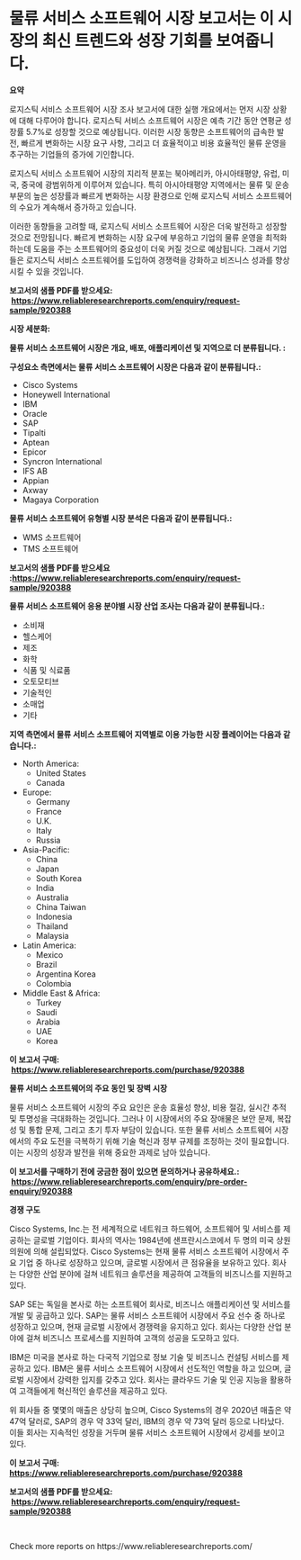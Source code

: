 <p><h1>물류 서비스 소프트웨어 시장 보고서는 이 시장의 최신 트렌드와 성장 기회를 보여줍니다.</h1></p><p><strong>요약</strong></p>
<p><p>로지스틱 서비스 소프트웨어 시장 조사 보고서에 대한 실행 개요에서는 먼저 시장 상황에 대해 다루어야 합니다. 로지스틱 서비스 소프트웨어 시장은 예측 기간 동안 연평균 성장률 5.7%로 성장할 것으로 예상됩니다. 이러한 시장 동향은 소프트웨어의 급속한 발전, 빠르게 변화하는 시장 요구 사항, 그리고 더 효율적이고 비용 효율적인 물류 운영을 추구하는 기업들의 증가에 기인합니다.</p><p>로지스틱 서비스 소프트웨어 시장의 지리적 분포는 북아메리카, 아시아태평양, 유럽, 미국, 중국에 광범위하게 이루어져 있습니다. 특히 아시아태평양 지역에서는 물류 및 운송 부문의 높은 성장률과 빠르게 변화하는 시장 환경으로 인해 로지스틱 서비스 소프트웨어의 수요가 계속해서 증가하고 있습니다.</p><p>이러한 동향들을 고려할 때, 로지스틱 서비스 소프트웨어 시장은 더욱 발전하고 성장할 것으로 전망됩니다. 빠르게 변화하는 시장 요구에 부응하고 기업의 물류 운영을 최적화하는데 도움을 주는 소프트웨어의 중요성이 더욱 커질 것으로 예상됩니다. 그래서 기업들은 로지스틱 서비스 소프트웨어를 도입하여 경쟁력을 강화하고 비즈니스 성과를 향상시킬 수 있을 것입니다.</p></p>
<p><strong>보고서의 샘플 PDF를 받으세요: &nbsp;<a href="https://www.reliableresearchreports.com/enquiry/request-sample/920388">https://www.reliableresearchreports.com/enquiry/request-sample/920388</a></strong></p>
<p><strong>시장 세분화:</strong></p>
<p><strong> 물류 서비스 소프트웨어 시장은 개요, 배포, 애플리케이션 및 지역으로 더 분류됩니다. :</strong></p>
<p><strong>구성요소 측면에서는 물류 서비스 소프트웨어 시장은 다음과 같이 분류됩니다.:</strong></p>
<p><ul><li>Cisco Systems</li><li>Honeywell International</li><li>IBM</li><li>Oracle</li><li>SAP</li><li>Tipalti</li><li>Aptean</li><li>Epicor</li><li>Syncron International</li><li>IFS AB</li><li>Appian</li><li>Axway</li><li>Magaya Corporation</li></ul></p>
<p><strong> 물류 서비스 소프트웨어 유형별 시장 분석은 다음과 같이 분류됩니다.:</strong></p>
<p><ul><li>WMS 소프트웨어</li><li>TMS 소프트웨어</li></ul></p>
<p><strong>보고서의 샘플 PDF를 받으세요 :<a href="https://www.reliableresearchreports.com/enquiry/request-sample/920388">https://www.reliableresearchreports.com/enquiry/request-sample/920388</a></strong></p>
<p><strong> 물류 서비스 소프트웨어 응용 분야별 시장 산업 조사는 다음과 같이 분류됩니다.:</strong></p>
<p><ul><li>소비재</li><li>헬스케어</li><li>제조</li><li>화학</li><li>식품 및 식료품</li><li>오토모티브</li><li>기술적인</li><li>소매업</li><li>기타</li></ul></p>
<p><strong>지역 측면에서 물류 서비스 소프트웨어 지역별로 이용 가능한 시장 플레이어는 다음과 같습니다.:</strong></p>
<p><ul>
    <li>
        North America:
        <ul>
            <li>United States</li>
            <li>Canada</li>
        </ul>
    </li>
    <li>
        Europe:
        <ul>
            <li>Germany</li>
            <li>France</li>
            <li>U.K.</li>
            <li>Italy</li>
            <li>Russia</li>
        </ul>
    </li>
    <li>
        Asia-Pacific:
        <ul>
            <li>China</li>
            <li>Japan</li>
            <li>South Korea</li>
            <li>India</li>
            <li>Australia</li>
            <li>China Taiwan</li>
            <li>Indonesia</li>
            <li>Thailand</li>
            <li>Malaysia</li>
        </ul>
    </li>
    <li>
        Latin America:
        <ul>
            <li>Mexico</li>
            <li>Brazil</li>
            <li>Argentina Korea</li>
            <li>Colombia</li>
        </ul>
    </li>
    <li>
        Middle East & Africa:
        <ul>
            <li>Turkey</li>
            <li>Saudi</li>
            <li>Arabia</li>
            <li>UAE</li>
            <li>Korea</li>
        </ul>
    </li>
    </ul></p>
<p><strong>이 보고서 구매: &nbsp;<a href="https://www.reliableresearchreports.com/purchase/920388">https://www.reliableresearchreports.com/purchase/920388</a></strong></p>
<p><strong>물류 서비스 소프트웨어의 주요 동인 및 장벽 시장</strong></p>
<p><p>물류 서비스 소프트웨어 시장의 주요 요인은 운송 효율성 향상, 비용 절감, 실시간 추적 및 투명성을 극대화하는 것입니다. 그러나 이 시장에서의 주요 장애물은 보안 문제, 복잡성 및 통합 문제, 그리고 초기 투자 부담이 있습니다. 또한 물류 서비스 소프트웨어 시장에서의 주요 도전을 극복하기 위해 기술 혁신과 정부 규제를 조정하는 것이 필요합니다. 이는 시장의 성장과 발전을 위해 중요한 과제로 남아 있습니다.</p></p>
<p><strong>이 보고서를 구매하기 전에 궁금한 점이 있으면 문의하거나 공유하세요.: &nbsp;<a href="https://www.reliableresearchreports.com/enquiry/pre-order-enquiry/920388">https://www.reliableresearchreports.com/enquiry/pre-order-enquiry/920388</a></strong></p>
<p><strong>경쟁 구도</strong></p>
<p><p>Cisco Systems, Inc.는 전 세계적으로 네트워크 하드웨어, 소프트웨어 및 서비스를 제공하는 글로벌 기업이다. 회사의 역사는 1984년에 샌프란시스코에서 두 명의 미국 상원 의원에 의해 설립되었다. Cisco Systems는 현재 물류 서비스 소프트웨어 시장에서 주요 기업 중 하나로 성장하고 있으며, 글로벌 시장에서 큰 점유율을 보유하고 있다. 회사는 다양한 산업 분야에 걸쳐 네트워크 솔루션을 제공하여 고객들의 비즈니스를 지원하고 있다.</p><p>SAP SE는 독일을 본사로 하는 소프트웨어 회사로, 비즈니스 애플리케이션 및 서비스를 개발 및 공급하고 있다. SAP는 물류 서비스 소프트웨어 시장에서 주요 선수 중 하나로 성장하고 있으며, 현재 글로벌 시장에서 경쟁력을 유지하고 있다. 회사는 다양한 산업 분야에 걸쳐 비즈니스 프로세스를 지원하여 고객의 성공을 도모하고 있다.</p><p>IBM은 미국을 본사로 하는 다국적 기업으로 정보 기술 및 비즈니스 컨설팅 서비스를 제공하고 있다. IBM은 물류 서비스 소프트웨어 시장에서 선도적인 역할을 하고 있으며, 글로벌 시장에서 강력한 입지를 갖추고 있다. 회사는 클라우드 기술 및 인공 지능을 활용하여 고객들에게 혁신적인 솔루션을 제공하고 있다.</p><p>위 회사들 중 몇몇의 매출은 상당히 높으며, Cisco Systems의 경우 2020년 매출은 약 47억 달러로, SAP의 경우 약 33억 달러, IBM의 경우 약 73억 달러 등으로 나타났다. 이들 회사는 지속적인 성장을 거두며 물류 서비스 소프트웨어 시장에서 강세를 보이고 있다.</p></p>
<p><strong>이 보고서 구매: &nbsp; <a href="https://www.reliableresearchreports.com/purchase/920388">https://www.reliableresearchreports.com/purchase/920388</a></strong></p>
<p><strong>보고서의 샘플 PDF를 받으세요: &nbsp;<a href="https://www.reliableresearchreports.com/enquiry/request-sample/920388">https://www.reliableresearchreports.com/enquiry/request-sample/920388</a></strong><strong></strong></p>
<p>&nbsp;</p>
<p>Check more reports on https://www.reliableresearchreports.com/</p>